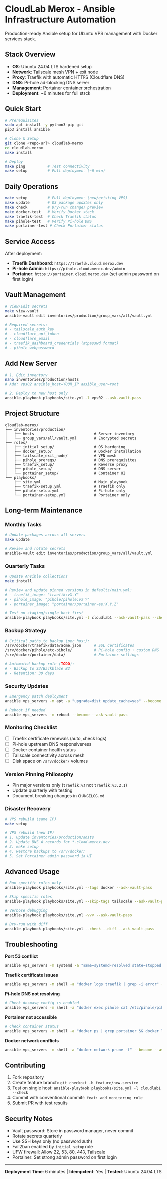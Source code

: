 # CloudLab Merox - Ansible Infrastructure Automation

Production-ready Ansible setup for Ubuntu VPS management with Docker services stack.

## Stack Overview
- **OS**: Ubuntu 24.04 LTS hardened setup
- **Network**: Tailscale mesh VPN + exit node
- **Proxy**: Traefik with automatic HTTPS (Cloudflare DNS)
- **DNS**: Pi-hole ad-blocking DNS server
- **Management**: Portainer container orchestration
- **Deployment**: ~6 minutes for full stack

## Quick Start
```bash
# Prerequisites
sudo apt install -y python3-pip git
pip3 install ansible

# Clone & Setup
git clone <repo-url> cloudlab-merox
cd cloudlab-merox
make install

# Deploy
make ping          # Test connectivity
make setup         # Full deployment (~6 min)
```

## Daily Operations
```bash
make setup         # Full deployment (new/existing VPS)
make update        # OS package updates only
make check         # Dry-run changes preview
make docker-test   # Verify Docker stack
make traefik-test  # Check Traefik status
make pihole-test   # Verify Pi-hole DNS
make portainer-test # Check Portainer status
```

## Service Access
After deployment:
- **Traefik Dashboard**: `https://traefik.cloud.merox.dev`
- **Pi-hole Admin**: `https://pihole.cloud.merox.dev/admin`
- **Portainer**: `https://portainer.cloud.merox.dev` (set admin password on first login)

## Vault Management
```bash
# View/Edit secrets
make view-vault
ansible-vault edit inventories/production/group_vars/all/vault.yml

# Required secrets:
# - tailscale_auth_key
# - cloudflare_api_token
# - cloudflare_email
# - traefik_dashboard_credentials (htpasswd format)
# - pihole_webpassword
```

## Add New Server
```bash
# 1. Edit inventory
nano inventories/production/hosts
# Add: vps02 ansible_host=YOUR_IP ansible_user=root

# 2. Deploy to new host only
ansible-playbook playbooks/site.yml -l vps02 --ask-vault-pass
```

## Project Structure
```
cloudlab-merox/
├── inventories/production/
│   ├── hosts                           # Server inventory
│   └── group_vars/all/vault.yml        # Encrypted secrets
├── roles/
│   ├── initial_setup/                  # OS hardening
│   ├── docker_setup/                   # Docker installation
│   ├── tailscale_exit_node/            # VPN mesh
│   ├── pihole_prereqs/                 # DNS prerequisites
│   ├── traefik_setup/                  # Reverse proxy
│   ├── pihole_setup/                   # DNS server
│   └── portainer_setup/                # Container UI
└── playbooks/
    ├── site.yml                        # Main playbook
    ├── traefik-setup.yml               # Traefik only
    ├── pihole-setup.yml                # Pi-hole only
    └── portainer-setup.yml             # Portainer only
```

## Long-term Maintenance

### Monthly Tasks
```bash
# Update packages across all servers
make update

# Review and rotate secrets
ansible-vault edit inventories/production/group_vars/all/vault.yml
```

### Quarterly Tasks
```bash
# Update Ansible collections
make install

# Review and update pinned versions in defaults/main.yml:
# - traefik_image: "traefik:vX.Y"
# - pihole_image: "pihole/pihole:vX.Y"
# - portainer_image: "portainer/portainer-ee:X.Y.Z"

# Test on staging/single host first
ansible-playbook playbooks/site.yml -l cloudlab1 --ask-vault-pass --check
```

### Backup Strategy
```bash
# Critical paths to backup (per host):
/srv/docker/traefik/data/acme.json      # SSL certificates
/srv/docker/pihole/etc-pihole/          # Pi-hole config + custom DNS
/srv/docker/portainer/data/             # Portainer settings

# Automated backup role (TODO):
# - Backup to S3/Backblaze B2
# - Retention: 30 days
```

### Security Updates
```bash
# Emergency patch deployment
ansible vps_servers -m apt -a "upgrade=dist update_cache=yes" --become --ask-vault-pass

# Reboot if needed
ansible vps_servers -m reboot --become --ask-vault-pass
```

### Monitoring Checklist
- [ ] Traefik certificate renewals (auto, check logs)
- [ ] Pi-hole upstream DNS responsiveness
- [ ] Docker container health status
- [ ] Tailscale connectivity across mesh
- [ ] Disk space on `/srv/docker/` volumes

### Version Pinning Philosophy
- Pin major versions only (`traefik:v3` not `traefik:v3.2.1`)
- Update quarterly with testing
- Document breaking changes in `CHANGELOG.md`

### Disaster Recovery
```bash
# VPS rebuild (same IP)
make setup

# VPS rebuild (new IP)
# 1. Update inventories/production/hosts
# 2. Update DNS A records for *.cloud.merox.dev
# 3. make setup
# 4. Restore backups to /srv/docker/
# 5. Set Portainer admin password in UI
```

## Advanced Usage
```bash
# Run specific roles only
ansible-playbook playbooks/site.yml --tags docker --ask-vault-pass

# Skip specific roles
ansible-playbook playbooks/site.yml --skip-tags tailscale --ask-vault-pass

# Verbose debugging
ansible-playbook playbooks/site.yml -vvv --ask-vault-pass

# Dry-run with diff
ansible-playbook playbooks/site.yml --check --diff --ask-vault-pass
```

## Troubleshooting

**Port 53 conflict**
```bash
ansible vps_servers -m systemd -a "name=systemd-resolved state=stopped enabled=no" --become --ask-vault-pass
```

**Traefik certificate issues**
```bash
ansible vps_servers -m shell -a "docker logs traefik | grep -i error" --ask-vault-pass
```

**Pi-hole DNS not resolving**
```bash
# Check dnsmasq config is enabled
ansible vps_servers -m shell -a "docker exec pihole cat /etc/pihole/pihole.toml | grep etc_dnsmasq_d" --ask-vault-pass
```

**Portainer not accessible**
```bash
# Check container status
ansible vps_servers -m shell -a "docker ps | grep portainer && docker logs portainer --tail 30" --ask-vault-pass
```

**Docker network conflicts**
```bash
ansible vps_servers -m shell -a "docker network prune -f" --become --ask-vault-pass
```

## Contributing
1. Fork repository
2. Create feature branch: `git checkout -b feature/new-service`
3. Test on single host: `ansible-playbook playbooks/site.yml -l cloudlab1 --check`
4. Commit with conventional commits: `feat: add monitoring role`
5. Submit PR with test results

## Security Notes
- Vault password: Store in password manager, never commit
- Rotate secrets quarterly
- Use SSH keys only (no password auth)
- Fail2ban enabled by `initial_setup` role
- UFW firewall: Allow 22, 53, 80, 443, Tailscale
- Portainer: Set strong admin password on first login

---

**Deployment Time**: 6 minutes | **Idempotent**: Yes | **Tested**: Ubuntu 24.04 LTS
